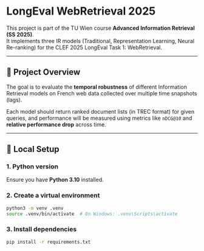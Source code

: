 # LongEval WebRetrieval 2025

This project is part of the TU Wien course **Advanced Information Retrieval (SS 2025)**.  
It implements three IR models (Traditional, Representation Learning, Neural Re-ranking) for the CLEF 2025 LongEval Task 1: WebRetrieval.

---

## 🚀 Project Overview

The goal is to evaluate the **temporal robustness** of different Information Retrieval models on French web data collected over multiple time snapshots (lags).

Each model should return ranked document lists (in TREC format) for given queries, and performance will be measured using metrics like `nDCG@10` and **relative performance drop** across time.

---

## 🔧 Local Setup

### 1. Python version

Ensure you have **Python 3.10** installed.

### 2. Create a virtual environment

```bash
python3 -m venv .venv
source .venv/bin/activate  # On Windows: .venv\Scripts\activate
```


### 3. Install dependencies
```bash
pip install -r requirements.txt
```